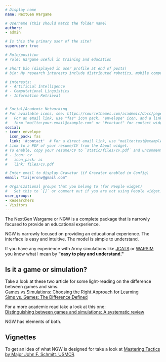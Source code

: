 ```yaml
---
# Display name
name: NextGen Wargame

# Username (this should match the folder name)
authors:
- admin

# Is this the primary user of the site?
superuser: true

# Role/position
# role: Wargame useful in training and education

# Short bio (displayed in user profile at end of posts)
# bio: My research interests include distributed robotics, mobile computing and programmable matter.

# interests:
# - Artificial Intelligence
# - Computational Linguistics
# - Information Retrieval


# Social/Academic Networking
# For available icons, see: https://sourcethemes.com/academic/docs/page-builder/#icons
#   For an email link, use "fas" icon pack, "envelope" icon, and a link in the
#   form "mailto:your-email@example.com" or "#contact" for contact widget.
social:
- icon: envelope
  icon_pack: fas
  link: '#contact'  # For a direct email link, use "mailto:test@example.org".
# Link to a PDF of your resume/CV from the About widget.
# To enable, copy your resume/CV to `static/files/cv.pdf` and uncomment the lines below.
# - icon: cv
#   icon_pack: ai
#   link: files/cv.pdf

# Enter email to display Gravatar (if Gravatar enabled in Config)
email: "taijeronv@gmail.com"

# Organizational groups that you belong to (for People widget)
#   Set this to `[]` or comment out if you are not using People widget.
user_groups:
- Researchers
- Visitors
---
```


The NextGen Wargame or NGW is a complete package that is narrowly focused to
provide an educational experience.

NGW is narrowly focused on providing an educational experience. The interface is
easy and intuitive. The model is simple to understand.  

If you have any experience with Army simulations like [JCATS](https://csl.llnl.gov/jcats) or [WARSIM](https://www.defensedaily.com/lockheed-martins-warsim-debuts-in-division-exercise-2/uncategorized/) you know what I mean by **"easy to play and understand."**

## Is it a game or simulation?
Take a look at these two article for some light-reading on the difference between games and sims.  
[Games vs Simulations: Choosing the Right Approach for Learning](http://www.theknowledgeguru.com/games-vs-simulations-choosing-right-approach/)  
[Sims vs. Games: The Difference Defined](https://www.edutopia.org/sims-vs-games)

For a more academic read take a look at this one:  
[Distinguishing between games and simulations: A systematic review](https://pdfs.semanticscholar.org/a9af/13efe8f58fbde49423534f86fffffb8f16e1.pdf)

NGW has elements of both.

## Vignettes
To get an idea of what NGW is designed for take a look at [Mastering Tactics by Major John F. Schmitt, USMCR](https://mca-marines.org/wp-content/uploads/Mastering-Tactics.pdf?fbclid=IwAR3AdL0ytebQyvmXptlXfoQP7IxYWa6JUhsX96TnYmljvA59AJ6qduKnoVI).  

